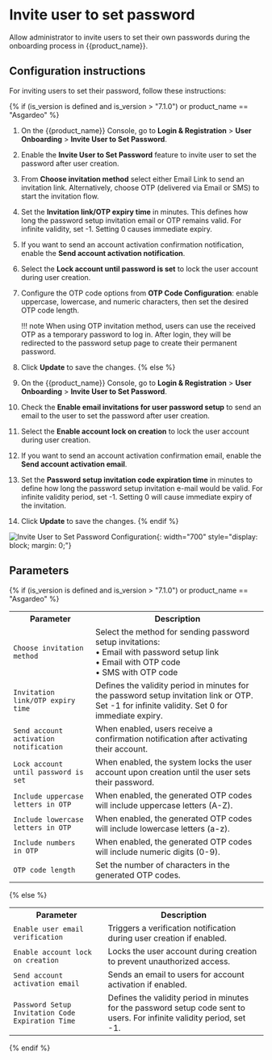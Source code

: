 # Invite user to set password

Allow administrator to invite users to set their own passwords during the onboarding process in {{product_name}}.

## Configuration instructions

For inviting users to set their password, follow these instructions:

{% if (is_version is defined and is_version > "7.1.0") or product_name == "Asgardeo" %}
1. On the {{product_name}} Console, go to **Login & Registration** > **User Onboarding** > **Invite User to Set Password**.
2. Enable the **Invite User to Set Password** feature to invite user to set the password after user creation.
3. From **Choose invitation method** select either Email Link to send an invitation link. Alternatively, choose OTP (delivered via Email or SMS) to start the invitation flow.
4. Set the **Invitation link/OTP expiry time** in minutes. This defines how long the password setup invitation email or OTP remains valid. For infinite validity, set -1. Setting 0 causes immediate expiry.
5. If you want to send an account activation confirmation notification, enable the **Send account activation notification**.
6. Select the **Lock account until password is set** to lock the user account during user creation.
7. Configure the OTP code options from **OTP Code Configuration**: enable uppercase, lowercase, and numeric characters, then set the desired OTP code length.

    !!! note
        When using OTP invitation method, users can use the received OTP as a temporary password to log in. After login, they will be redirected to the password setup page to create their permanent password.

8. Click **Update** to save the changes.
{% else %}
1. On the {{product_name}} Console, go to **Login & Registration** > **User Onboarding** > **Invite User to Set Password**.
2. Check the **Enable email invitations for user password setup** to send an email to the user to set the password after user creation.
3. Select the **Enable account lock on creation** to lock the user account during user creation.
4. If you want to send an account activation confirmation email, enable the **Send account activation email**.
5. Set the **Password setup invitation code expiration time** in minutes to define how long the password setup invitation e-mail would be valid. For infinite validity period, set -1. Setting 0 will cause immediate expiry of the invitation.
6. Click **Update** to save the changes.
{% endif %}

![Invite User to Set Password Configuration]({{base_path}}/assets/img/guides/account-configurations/invite-user-to-set-password.png){: width="700" style="display: block; margin: 0;"}

## Parameters

{% if (is_version is defined and is_version > "7.1.0") or product_name == "Asgardeo" %}
<table>
  <tr>
    <th>Parameter</th>
    <th>Description</th>
  </tr>
  <tr>
    <td><code>Choose invitation method</code></td>
    <td>Select the method for sending password setup invitations:<br>
        • Email with password setup link<br>
        • Email with OTP code<br>
        • SMS with OTP code</td>
  </tr>
  <tr>
    <td><code>Invitation link/OTP expiry time</code></td>
    <td>Defines the validity period in minutes for the password setup invitation link or OTP. Set -1 for infinite validity. Set 0 for immediate expiry.</td>
  </tr>
  <tr>
    <td><code>Send account activation notification</code></td>
    <td>When enabled, users receive a confirmation notification after activating their account.</td>
  </tr>
  <tr>
    <td><code>Lock account until password is set</code></td>
    <td>When enabled, the system locks the user account upon creation until the user sets their password.</td>
  </tr>
  <tr>
    <td><code>Include uppercase letters in OTP</code></td>
    <td>When enabled, the generated OTP codes will include uppercase letters (A-Z).</td>
  </tr>
  <tr>
    <td><code>Include lowercase letters in OTP</code></td>
    <td>When enabled, the generated OTP codes will include lowercase letters (a-z).</td>
  </tr>
  <tr>
    <td><code>Include numbers in OTP</code></td>
    <td>When enabled, the generated OTP codes will include numeric digits (0-9).</td>
  </tr>
  <tr>
    <td><code>OTP code length</code></td>
    <td>Set the number of characters in the generated OTP codes.</td>
  </tr>
</table>
{% else %}
<table>
  <tr>
    <th>Parameter</th>
    <th>Description</th>
  </tr>
  <tr>
    <td><code>Enable user email verification</code></td>
    <td>Triggers a verification notification during user creation if enabled.</td>
  </tr>
  <tr>
    <td><code>Enable account lock on creation</code></td>
    <td>Locks the user account during creation to prevent unauthorized access.</td>
  </tr>
  <tr>
    <td><code>Send account activation email</code></td>
    <td>Sends an email to users for account activation if enabled.</td>
  </tr>
  <tr>
    <td><code>Password Setup Invitation Code Expiration Time</code></td>
    <td>Defines the validity period in minutes for the password setup code sent to users. For infinite validity period, set -1.</td>
  </tr>
</table>
{% endif %}
